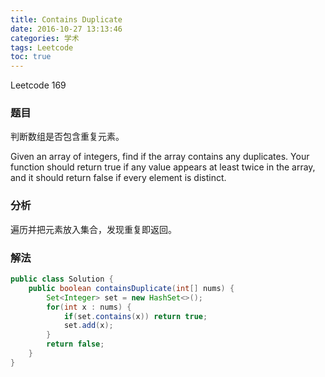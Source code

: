 ```yaml
---
title: Contains Duplicate
date: 2016-10-27 13:13:46
categories: 学术
tags: Leetcode
toc: true
---
```


Leetcode 169

### 题目

判断数组是否包含重复元素。

Given an array of integers, find if the array contains any duplicates. Your function should return true if any value appears at least twice in the array, and it should return false if every element is distinct.

### 分析

遍历并把元素放入集合，发现重复即返回。

### 解法

```java
public class Solution {
    public boolean containsDuplicate(int[] nums) {
        Set<Integer> set = new HashSet<>();
        for(int x : nums) {
            if(set.contains(x)) return true;
            set.add(x);
        }
        return false;
    }
}
```
